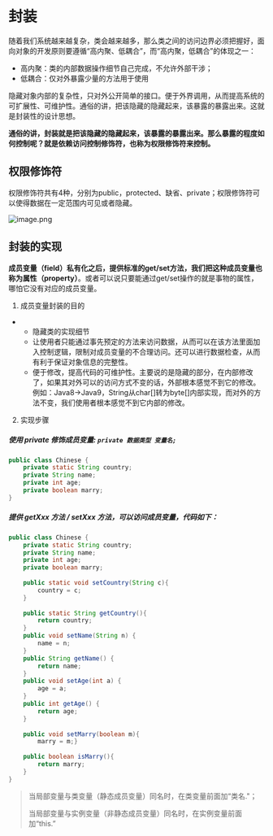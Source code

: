 # 封装

随着我们系统越来越复杂，类会越来越多，那么类之间的访问边界必须把握好，面向对象的开发原则要遵循“高内聚、低耦合”，而“高内聚，低耦合”的体现之一：

-   高内聚：类的内部数据操作细节自己完成，不允许外部干涉；
-   低耦合：仅对外暴露少量的方法用于使用

隐藏对象内部的复杂性，只对外公开简单的接口。便于外界调用，从而提高系统的可扩展性、可维护性。通俗的讲，把该隐藏的隐藏起来，该暴露的暴露出来。这就是封装性的设计思想。

**通俗的讲，封装就是把该隐藏的隐藏起来，该暴露的暴露出来。那么暴露的程度如何控制呢？就是依赖访问控制修饰符，也称为权限修饰符来控制。**



## 权限修饰符

权限修饰符共有4种，分别为public，protected、缺省、private；权限修饰符可以使得数据在一定范围内可见或者隐藏。

![image.png](https://cdn.nlark.com/yuque/0/2020/png/2475288/1599108533203-f1d055e9-33b6-4e3c-91f5-e734926497b3.png)



## 封装的实现

**成员变量（field）私有化之后，提供标准的get/set方法，我们把这种成员变量也称为属性（property）**。或者可以说只要能通过get/set操作的就是事物的属性，哪怕它没有对应的成员变量。

1.  成员变量封装的目的

-   -   隐藏类的实现细节
    -   让使用者只能通过事先预定的方法来访问数据，从而可以在该方法里面加入控制逻辑，限制对成员变量的不合理访问。还可以进行数据检查，从而有利于保证对象信息的完整性。
    -   便于修改，提高代码的可维护性。主要说的是隐藏的部分，在内部修改了，如果其对外可以的访问方式不变的话，外部根本感觉不到它的修改。例如：Java8->Java9，String从char[]转为byte[]内部实现，而对外的方法不变，我们使用者根本感觉不到它内部的修改。

2.  实现步骤  

##### 使用 private  修饰成员变量: `private 数据类型 变量名;` 

```java
public class Chinese {
    private static String country;
    private String name;
    private int age;
    private boolean marry;
}
```

##### 提供 getXxx 方法 / setXxx  方法，可以访问成员变量，代码如下：

```java
public class Chinese {
    private static String country;
    private String name;
    private int age;
    private boolean marry;
    
    public static void setCountry(String c){
        country = c;
    }
    
    public static String getCountry(){
        return country;
    }
    public void setName(String n) {
        name = n;
    }
    public String getName() {
        return name;
    }
    public void setAge(int a) {
        age = a;
    }
    public int getAge() {
        return age;
    }
    
    public void setMarry(boolean m){
        marry = m;}
    
    public boolean isMarry(){
        return marry;
    }
}
```

>   当局部变量与类变量（静态成员变量）同名时，在类变量前面加“类名."；
>
>   当局部变量与实例变量（非静态成员变量）同名时，在实例变量前面加“this.”